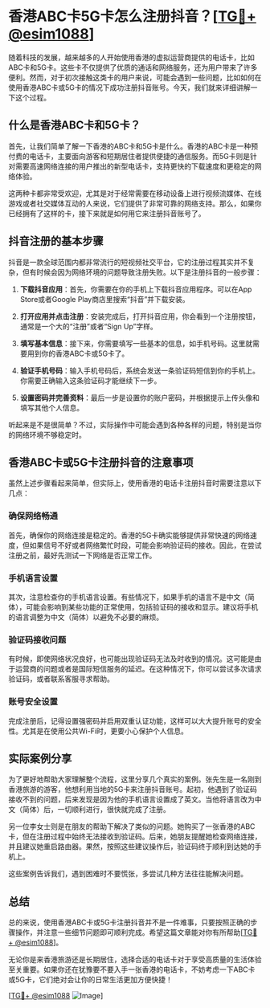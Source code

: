 # 香港ABC卡5G卡怎么注册抖音？[[TG💪+ @esim1088](https://t.me/s/esim1088)]

随着科技的发展，越来越多的人开始使用香港的虚拟运营商提供的电话卡，比如ABC卡和5G卡。这些卡不仅提供了优质的通话和网络服务，还为用户带来了许多便利。然而，对于初次接触这类卡的用户来说，可能会遇到一些问题，比如如何在使用香港ABC卡或5G卡的情况下成功注册抖音账号。今天，我们就来详细讲解一下这个过程。

## 什么是香港ABC卡和5G卡？

首先，让我们简单了解一下香港的ABC卡和5G卡是什么。香港的ABC卡是一种预付费的电话卡，主要面向游客和短期居住者提供便捷的通信服务。而5G卡则是针对需要高速网络连接的用户推出的新型电话卡，支持更快的下载速度和更稳定的网络体验。

这两种卡都非常受欢迎，尤其是对于经常需要在移动设备上进行视频流媒体、在线游戏或者社交媒体互动的人来说，它们提供了非常可靠的网络支持。那么，如果你已经拥有了这样的卡，接下来就是如何用它来注册抖音账号了。

## 抖音注册的基本步骤

抖音是一款全球范围内都非常流行的短视频社交平台，它的注册过程其实并不复杂，但有时候会因为网络环境的问题导致注册失败。以下是注册抖音的一般步骤：

1. **下载抖音应用**：首先，你需要在你的手机上下载抖音应用程序。可以在App Store或者Google Play商店里搜索“抖音”并下载安装。

2. **打开应用并点击注册**：安装完成后，打开抖音应用，你会看到一个注册按钮，通常是一个大的“注册”或者“Sign Up”字样。

3. **填写基本信息**：接下来，你需要填写一些基本的信息，如手机号码。这里就需要用到你的香港ABC卡或5G卡了。

4. **验证手机号码**：输入手机号码后，系统会发送一条验证码短信到你的手机上。你需要正确输入这条验证码才能继续下一步。

5. **设置密码并完善资料**：最后一步是设置你的账户密码，并根据提示上传头像和填写其他个人信息。

听起来是不是很简单？不过，实际操作中可能会遇到各种各样的问题，特别是当你的网络环境不够稳定时。

## 香港ABC卡或5G卡注册抖音的注意事项

虽然上述步骤看起来简单，但实际上，使用香港的电话卡注册抖音时需要注意以下几点：

### 确保网络畅通

首先，确保你的网络连接是稳定的。香港的5G卡确实能够提供非常快速的网络速度，但如果信号不好或者网络繁忙时段，可能会影响验证码的接收。因此，在尝试注册之前，最好先测试一下网络是否正常工作。

### 手机语言设置

其次，注意检查你的手机语言设置。有些情况下，如果手机的语言不是中文（简体），可能会影响到某些功能的正常使用，包括验证码的接收和显示。建议将手机的语言调整为中文（简体）以避免不必要的麻烦。

### 验证码接收问题

有时候，即使网络状况良好，也可能出现验证码无法及时收到的情况。这可能是由于运营商的问题或者是国际短信服务的延迟。在这种情况下，你可以尝试多次请求验证码，或者联系客服寻求帮助。

### 账号安全设置

完成注册后，记得设置强密码并启用双重认证功能，这样可以大大提升账号的安全性。尤其是在使用公共Wi-Fi时，更要小心保护个人信息。

## 实际案例分享

为了更好地帮助大家理解整个流程，这里分享几个真实的案例。张先生是一名刚到香港旅游的游客，他想利用当地的5G卡来注册抖音账号。起初，他遇到了验证码接收不到的问题，后来发现是因为他的手机语言设置成了英文。当他将语言改为中文（简体）后，一切顺利进行，很快就完成了注册。

另一位李女士则是在朋友的帮助下解决了类似的问题。她购买了一张香港的ABC卡，但在注册过程中始终无法接收到验证码。后来，她朋友提醒她检查网络连接，并且建议她重启路由器。果然，按照这些建议操作后，验证码终于顺利到达她的手机上。

这些案例告诉我们，遇到困难时不要慌张，多尝试几种方法往往能解决问题。

## 总结

总的来说，使用香港ABC卡或5G卡注册抖音并不是一件难事，只要按照正确的步骤操作，并注意一些细节问题即可顺利完成。希望这篇文章能对你有所帮助[[TG💪+ @esim1088](https://t.me/s/esim1088)]。

无论你是来香港旅游还是长期居住，选择合适的电话卡对于享受高质量的生活体验至关重要。如果你还在犹豫要不要入手一张香港的电话卡，不妨考虑一下ABC卡或5G卡，它们绝对会让你的日常生活更加方便快捷！

[[TG💪+ @esim1088](https://t.me/s/esim1088) ![Image](https://i.postimg.cc/4NQfJmqS/Snipaste-2025-05-13-00-14-12.png)]